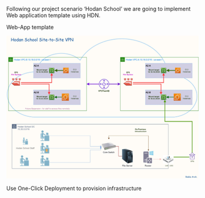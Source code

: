 Following our project scenario ‘Hodan School’ we are going to implement Web application template using HDN.

Web-App template

![Hodan School](https://github.com/MoRoble/AWS-Projects/blob/main/Site-to-Site/EFS-S2S-diagram.jpg)

Use One-Click Deployment to provision infrastructure
